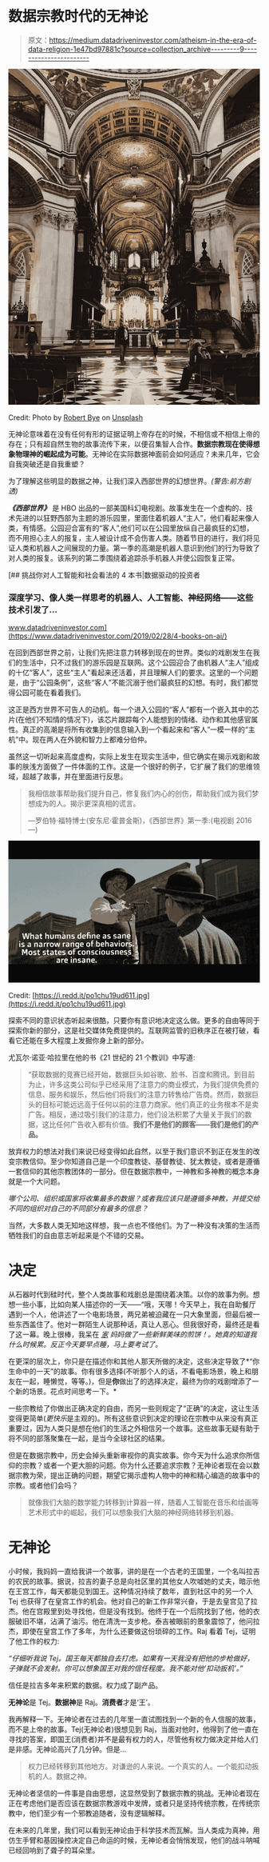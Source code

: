 # 数据宗教时代的无神论

> 原文：<https://medium.datadriveninvestor.com/atheism-in-the-era-of-data-religion-1e47bd97881c?source=collection_archive---------9----------------------->

![](img/1ac49fc9a14e2075f6a8e24b7ed3df30.png)

Credit: Photo by [Robert Bye](https://unsplash.com/@robertbye?utm_source=unsplash&utm_medium=referral&utm_content=creditCopyText) on [Unsplash](https://unsplash.com/s/photos/data-religion?utm_source=unsplash&utm_medium=referral&utm_content=creditCopyText)

无神论意味着在没有任何有形的证据证明上帝存在的时候，不相信或不相信上帝的存在；只有超自然生物的故事流传下来，以便召集智人合作。**数据宗教现在使得想象物理神的崛起成为可能**。无神论在实际数据神面前会如何适应？未来几年，它会自我突破还是自我重塑？

为了理解这些明显的数据之神，让我们深入西部世界的幻想世界。*(警告:前方剧透)*

***《西部世界》*** 是 HBO 出品的一部美国科幻电视剧。故事发生在一个虚构的、技术先进的以狂野西部为主题的游乐园里，里面住着机器人“主人”，他们看起来像人类，有情感。公园迎合富有的“客人”,他们可以在公园里放纵自己最疯狂的幻想，而不用担心主人的报复，主人被设计成不会伤害人类。随着节目的进行，我们将见证人类和机器人之间展现的力量。第一季的高潮是机器人意识到他们的行为导致了对人类的报复。该系列的第二季围绕着追踪杀手机器人并使公园恢复正常。

[](https://www.datadriveninvestor.com/2019/02/28/4-books-on-ai/) [## 挑战你对人工智能和社会看法的 4 本书|数据驱动的投资者

### 深度学习、像人类一样思考的机器人、人工智能、神经网络——这些技术引发了…

www.datadriveninvestor.com](https://www.datadriveninvestor.com/2019/02/28/4-books-on-ai/) 

在回到西部世界之前，让我们先把注意力转移到现在的世界。类似的戏剧发生在我们的生活中，只不过我们的游乐园是互联网。这个公园迎合了由机器人“主人”组成的十亿“客人”，这些“主人”看起来还活着，并且理解人们的要求。这里的一个问题是，由于“公园条例”，这些“客人”不能沉溺于他们最疯狂的幻想。有时，我们都觉得公园可能在看着我们。

这正是西方世界不可告人的动机。每一个进入公园的“客人”都有一个嵌入其中的芯片(在他们不知情的情况下)，该芯片跟踪每个人能想到的情绪、动作和其他感官属性。真正的高潮是将所有收集到的信息输入到一个看起来和“客人”一模一样的“主机”中。现在两人在外貌和智力上都难分伯仲。

虽然这一切听起来高度虚构，实际上发生在现实生活中，但它确实在揭示戏剧和故事的肤浅方面做了一件体面的工作。这是一个很好的例子，它扩展了我们的思维领域，超越了故事，并在里面进行反思。

> 我相信故事帮助我们提升自己，修复我们内心的创伤，帮助我们成为我们梦想成为的人。揭示更深真相的谎言。
> 
> —罗伯特·福特博士(安东尼·霍普金斯)，《西部世界》第一季:(电视剧 2016—)

![](img/4ba18a412794dc357006b64b94b34130.png)

Credit: [https://i.redd.it/po1chu19ud611.jpg](https://i.redd.it/po1chu19ud611.jpg)

探索不同的意识状态听起来很酷，只要你有意识地决定这么做。更多的自由等同于探索你新的部分，这是社交媒体免费提供的。互联网监管的旧秩序正在被打破，看看它还能在多大程度上发掘你身上新的部分。

尤瓦尔·诺亚·哈拉里在他的书《21 世纪的 21 个教训》中写道:

> “获取数据的竞赛已经开始，数据巨头如谷歌、脸书、百度和腾讯。到目前为止，许多这类公司似乎已经采用了注意力的商业模式，为我们提供免费的信息、服务和娱乐，然后他们将我们的注意力转售给广告商。然而，数据巨头的目标可能远远高于任何以前的注意力商家。他们真正的业务根本不是卖广告。相反，通过吸引我们的注意力，他们设法积累了大量关于我们的数据，这比任何广告收入都有价值。**我们不是他们的顾客——我们是他们的产品。**

放弃权力的想法对我们来说已经变得如此自然，以至于我们意识不到正在发生的改变宗教信仰。至少你知道自己是一个印度教徒、基督教徒、犹太教徒，或者是遵循一套信仰的其他宗教团体的一部分。但在数据宗教中，一神教和多神教的概念本身就是一个大问题。

*哪个公司、组织或国家将收集最多的数据？或者我应该只是遵循多神教，并提交给不同的组织对自己的不同部分有最多的信息？*

当然，大多数人类无知地这样想，我一点也不怪他们。为了一种没有决策的生活而牺牲我们的自由意志听起来是个不错的交易。

# 决定

从石器时代到硅时代，整个人类故事和戏剧总是围绕着决策。以你的故事为例。想想一些小事，比如向某人描述你的一天——“哦，天哪！今天早上，我在自助餐厅遇到一个人，他讲述了一个电影场景，两兄弟被迫藏在一只大象里面，但最后被一些东西盖住了。他对一群陌生人说那种话，真让人恶心。但我很好奇，最终还是看了这一幕。晚上很棒，我呆在 [*家*](#) *妈妈做了一些新鲜美味的煎饼！。她真的知道我什么时候累。反正今天要早点睡，马上要考试了。*

在更深的层次上，你只是在描述你和其他人那天所做的决定，这些决定导致了*“你生命中的一天”的故事。你有很多选择(不听那个人的话，不看电影场景，晚上和朋友在一起，睡懒觉，等等。)，但是**你**做出了的选择决定，最终为你的戏剧增添了一个新的场景。花点时间思考一下。*

一些宗教给了你做出正确决定的自由，而另一些则规定了“正确”的决定，这让生活变得更简单(*更快乐*是主观的)。所有这些意识到决定的理论在宗教中从来没有真正重要过，因为人类只是想在他们的生活之外相信另一个故事。这些故事无疑有助于将不同的部落聚集在一起，是当今全球社区的结果。

但是在数据宗教中，历史会掉头重新审视你的真实故事。你今天为什么追求你所信仰的宗教？或者一个更大胆的问题。你为什么还要追求宗教？无神论者现在会以数据宗教为荣，提出正确的问题，期望它揭示虚构人物中的神和精心编造的故事中的宗教。或者他们会吗？

> 就像我们大脑的数学能力转移到计算器一样，随着人工智能在音乐和绘画等艺术形式中的崛起，我们可以想象我们大脑的神经网络转移到机器。

# 无神论

小时候，我妈妈一直给我讲一个故事，讲的是在一个古老的王国里，一个名叫拉吉的农民的故事。据说，拉吉的妻子总是向社区里的其他女人吹嘘她的丈夫，暗示他在王宫工作，每天都能见到国王。这种情况持续了数年，直到社区中的另一个人 Tej 也获得了在皇宫工作的机会。他对自己的新工作非常兴奋，于是去皇宫见了拉杰。他在宫殿里到处寻找他，但是没有找到。他终于在一个后院找到了他，他的衣服破旧不堪，沾满了油污。他在清洗一支步枪。泰吉被眼前的景象震惊了，他问拉杰，即使在皇宫工作了多年，为什么还要做这份琐碎的工作。Raj 看着 Tej，证明了他工作的权力:

*“仔细听我说 Tej。国王每天都独自去打虎。如果有一天我没有把他的步枪做好，子弹就不会发射。你可以想象国王对我的信任程度。我不能对他‘扣动扳机’。”*

信任是拉吉多年来积累的数据。权力成了副产品。

**无神论**是 Tej。**数据神**是 Raj。**消费者**才是‘王’。

我再解释一下。无神论者在过去的几年里一直试图找到一个新的令人信服的故事，而不是上帝的故事。Tej(无神论者)很想见到 Raj，当面对他时，他得到了他一直在寻找的答案，即国王(消费者)并不是最有权力的人，尽管他有权力做决定并给人们是非感。无神论高兴了几分钟。但是…

> 权力已经转移到其他地方。对谦逊的人来说。一个真实的人。一个能扣动扳机的人。数据之神。

无神论者坚信的一件事是自由思想，这显然受到了数据宗教的挑战。无神论者现在正在考虑他们是否应该在数据宗教游戏中发牌，或者只是坚持传统宗教，在传统宗教中，他们至少有一个邪教追随者，没有逻辑解释。

在未来的几年里，我们可以看到无神论由于科学技术而瓦解。当人类成为真神，用仿生手臂和基因操控决定自己命运的时候，无神论者会悄悄发现，他们的战斗呐喊已经回响到了聋子的耳朵里。